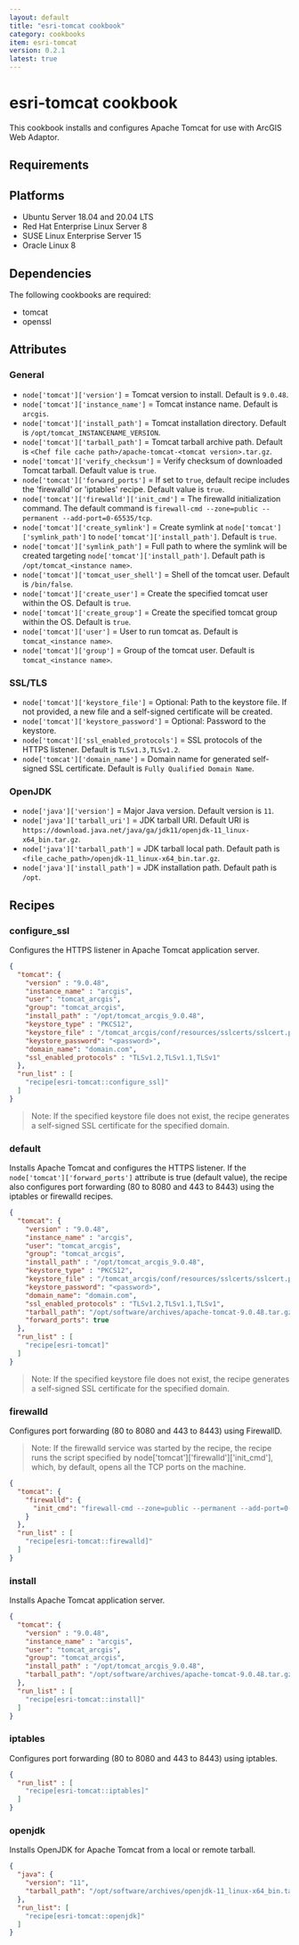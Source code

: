 ```yaml
---
layout: default
title: "esri-tomcat cookbook"
category: cookbooks
item: esri-tomcat
version: 0.2.1
latest: true
---
```


# esri-tomcat cookbook

This cookbook installs and configures Apache Tomcat for use with ArcGIS Web Adaptor.

Requirements
------------

## Platforms

* Ubuntu Server 18.04 and 20.04 LTS
* Red Hat Enterprise Linux Server 8
* SUSE Linux Enterprise Server 15
* Oracle Linux 8

## Dependencies

The following cookbooks are required:
* tomcat
* openssl

## Attributes

### General

* `node['tomcat']['version']` = Tomcat version to install. Default is `9.0.48`.
* `node['tomcat']['instance_name']` = Tomcat instance name. Default is `arcgis`.
* `node['tomcat']['install_path']` = Tomcat installation directory. Default is `/opt/tomcat_INSTANCENAME_VERSION`.
* `node['tomcat']['tarball_path']` = Tomcat tarball archive path. Default is `<Chef file cache path>/apache-tomcat-<tomcat version>.tar.gz`.
* `node['tomcat']['verify_checksum']` = Verify checksum of downloaded Tomcat tarball. Default value is `true`.
* `node['tomcat']['forward_ports']` = If set to `true`, default recipe includes the 'firewalld' or 'iptables' recipe. Default value is `true`.
* `node['tomcat']['firewalld']['init_cmd']` = The firewalld initialization command. The default command is `firewall-cmd --zone=public --permanent --add-port=0-65535/tcp`.
* `node['tomcat']['create_symlink']` = Create symlink at `node['tomcat']['symlink_path']` to `node['tomcat']['install_path']`. Default is `true`.
* `node['tomcat']['symlink_path']` = Full path to where the symlink will be created targeting `node['tomcat']['install_path']`. Default path is `/opt/tomcat_<instance name>`.
* `node['tomcat']['tomcat_user_shell']` = Shell of the tomcat user. Default is `/bin/false`.
* `node['tomcat']['create_user']` = Create the specified tomcat user within the OS. Default is `true`.
* `node['tomcat']['create_group']` = Create the specified tomcat group within the OS. Default is `true`.
* `node['tomcat']['user']` = User to run tomcat as. Default is `tomcat_<instance name>`.
* `node['tomcat']['group']` = Group of the tomcat user. Default is `tomcat_<instance name>`.

### SSL/TLS

* `node['tomcat']['keystore_file']` = Optional: Path to the keystore file. If not provided, a new file and a self-signed certificate will be created.
* `node['tomcat']['keystore_password']` = Optional: Password to the keystore.
* `node['tomcat']['ssl_enabled_protocols']` = SSL protocols of the HTTPS listener. Default is `TLSv1.3,TLSv1.2`.
* `node['tomcat']['domain_name']` = Domain name for generated self-signed SSL certificate. Default is `Fully Qualified Domain Name`.

### OpenJDK

* `node['java']['version']` = Major Java version. Default version is `11`.
* `node['java']['tarball_uri']` = JDK tarball URI. Default URI is `https://download.java.net/java/ga/jdk11/openjdk-11_linux-x64_bin.tar.gz`.
* `node['java']['tarball_path']` = JDK tarball local path. Default path is `<file_cache_path>/openjdk-11_linux-x64_bin.tar.gz`.
* `node['java']['install_path']` = JDK installation path. Default path is `/opt`.

## Recipes

### configure_ssl

Configures the HTTPS listener in Apache Tomcat application server.

```JSON
{
  "tomcat": {
    "version" : "9.0.48",
    "instance_name" : "arcgis",
    "user": "tomcat_arcgis",
    "group": "tomcat_arcgis",
    "install_path" : "/opt/tomcat_arcgis_9.0.48",
    "keystore_type" : "PKCS12",
    "keystore_file" : "/tomcat_arcgis/conf/resources/sslcerts/sslcert.pfx",
    "keystore_password": "<password>",
    "domain_name": "domain.com",
    "ssl_enabled_protocols" : "TLSv1.2,TLSv1.1,TLSv1"
  },
  "run_list" : [
    "recipe[esri-tomcat::configure_ssl]"
  ]
}
```

> Note: If the specified keystore file does not exist, the recipe generates a self-signed SSL certificate for the specified domain.

### default

Installs Apache Tomcat and configures the HTTPS listener. If the `node['tomcat']['forward_ports']` attribute is true (default value), the recipe also configures port forwarding (80 to 8080 and 443 to 8443) using the iptables or firewalld recipes.

```JSON
{
  "tomcat": {
    "version" : "9.0.48",
    "instance_name" : "arcgis",
    "user": "tomcat_arcgis",
    "group": "tomcat_arcgis",
    "install_path" : "/opt/tomcat_arcgis_9.0.48",
    "keystore_type" : "PKCS12",
    "keystore_file" : "/tomcat_arcgis/conf/resources/sslcerts/sslcert.pfx",
    "keystore_password": "<password>",
    "domain_name": "domain.com",
    "ssl_enabled_protocols" : "TLSv1.2,TLSv1.1,TLSv1",
    "tarball_path": "/opt/software/archives/apache-tomcat-9.0.48.tar.gz",
    "forward_ports": true
  },
  "run_list" : [
    "recipe[esri-tomcat]"
  ]
}
```

> Note: If the specified keystore file does not exist, the recipe generates a self-signed SSL certificate for the specified domain.

### firewalld

Configures port forwarding (80 to 8080 and 443 to 8443) using FirewallD.

> Note: If the firewalld service was started by the recipe, the recipe runs the script specified by node['tomcat']['firewalld']['init_cmd'], which, by default, opens all the TCP ports on the machine.

```JSON
{
  "tomcat": {
    "firewalld": {
      "init_cmd": "firewall-cmd --zone=public --permanent --add-port=0-65535/tcp"
    }
  },
  "run_list" : [
    "recipe[esri-tomcat::firewalld]"
  ]
}
```

### install

Installs Apache Tomcat application server.

```JSON
{
  "tomcat": {
    "version" : "9.0.48",
    "instance_name" : "arcgis",
    "user": "tomcat_arcgis",
    "group": "tomcat_arcgis",
    "install_path" : "/opt/tomcat_arcgis_9.0.48",
    "tarball_path": "/opt/software/archives/apache-tomcat-9.0.48.tar.gz"
  },
  "run_list" : [
    "recipe[esri-tomcat::install]"
  ]
}
```

### iptables

Configures port forwarding (80 to 8080 and 443 to 8443) using iptables.

```JSON
{
  "run_list" : [
    "recipe[esri-tomcat::iptables]"
  ]
}
```

### openjdk

Installs OpenJDK for Apache Tomcat from a local or remote tarball.

```JSON
{
  "java": {
    "version": "11",
    "tarball_path": "/opt/software/archives/openjdk-11_linux-x64_bin.tar.gz"
  },
  "run_list": [
    "recipe[esri-tomcat::openjdk]"
  ]
}
```
